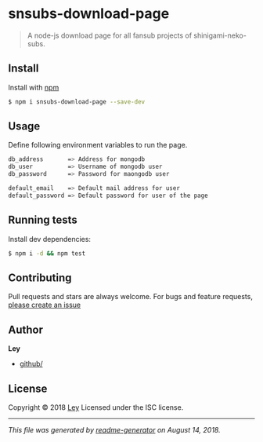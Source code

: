 # snsubs-download-page

> A node-js download page for all fansub projects of shinigami-neko-subs.

## Install

Install with [npm](https://www.npmjs.com/)

```sh
$ npm i snsubs-download-page --save-dev
```

## Usage

Define following environment variables to run the page.

```sh
db_address       => Address for mongodb
db_user          => Username of mongodb user
db_password      => Password for maongodb user

default_email    => Default mail address for user
default_password => Default password for user of the page
```

## Running tests

Install dev dependencies:

```sh
$ npm i -d && npm test
```

## Contributing

Pull requests and stars are always welcome. For bugs and feature requests, [please create an issue](https://github.com/Ley21/snsubs-download-page/issues)

## Author

**Ley**

* [github/](https://github.com/Ley21)

## License

Copyright © 2018 [Ley](#Ley)
Licensed under the ISC license.

***

_This file was generated by [readme-generator](https://github.com/jonschlinkert/readme-generator) on August 14, 2018._
